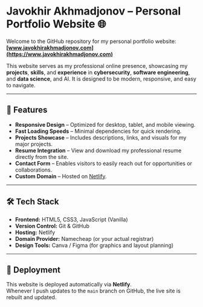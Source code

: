 # Javokhir Akhmadjonov – Personal Portfolio Website 🌐

Welcome to the GitHub repository for my personal portfolio website:  
**[www.javokhirakhmadjonov.com](https://www.javokhirakhmadjonov.com)**  

This website serves as my professional online presence, showcasing my **projects**, **skills**, and **experience** in **cybersecurity**, **software engineering**, and **data science**, and AI. It is designed to be modern, responsive, and easy to navigate.

---

## 📌 Features
- **Responsive Design** – Optimized for desktop, tablet, and mobile viewing.
- **Fast Loading Speeds** – Minimal dependencies for quick rendering.
- **Projects Showcase** – Includes descriptions, links, and visuals for my major projects.
- **Resume Integration** – View and download my professional resume directly from the site.
- **Contact Form** – Enables visitors to easily reach out for opportunities or collaborations.
- **Custom Domain** – Hosted on [Netlify](https://www.netlify.com/).

---

## 🛠️ Tech Stack
- **Frontend:** HTML5, CSS3, JavaScript (Vanilla)
- **Version Control:** Git & GitHub
- **Hosting:** Netlify
- **Domain Provider:** Namecheap (or your actual registrar)
- **Design Tools:** Canva / Figma (for graphics and layout planning)

---

## 🚀 Deployment
This website is deployed automatically via **Netlify**.  
Whenever I push updates to the `main` branch on GitHub, the live site is rebuilt and updated.
